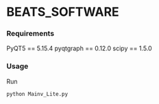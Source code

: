 # BEATS_SOFTWARE

### Requirements

PyQT5 == 5.15.4
pyqtgraph == 0.12.0
scipy == 1.5.0

### Usage
Run 
```
python Mainv_Lite.py
```
